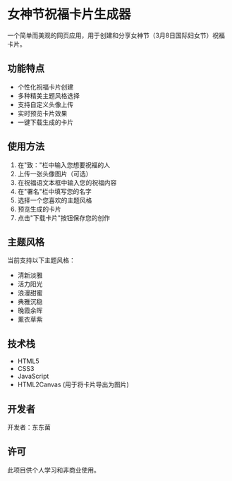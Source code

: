 # 女神节祝福卡片生成器

一个简单而美观的网页应用，用于创建和分享女神节（3月8日国际妇女节）祝福卡片。

## 功能特点

- 个性化祝福卡片创建
- 多种精美主题风格选择
- 支持自定义头像上传
- 实时预览卡片效果
- 一键下载生成的卡片

## 使用方法

1. 在"致："栏中输入您想要祝福的人
2. 上传一张头像图片（可选）
3. 在祝福语文本框中输入您的祝福内容
4. 在"署名"栏中填写您的名字
5. 选择一个您喜欢的主题风格
6. 预览生成的卡片
7. 点击"下载卡片"按钮保存您的创作

## 主题风格

当前支持以下主题风格：
- 清新淡雅
- 活力阳光
- 浪漫甜蜜
- 典雅沉稳
- 晚霞余晖
- 薰衣草紫

## 技术栈

- HTML5
- CSS3
- JavaScript
- HTML2Canvas (用于将卡片导出为图片)

## 开发者

开发者：东东菌

## 许可

此项目供个人学习和非商业使用。
